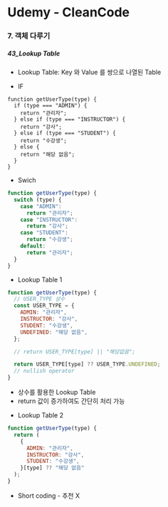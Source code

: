 # Udemy - CleanCode

### 7. 객체 다루기

##### 43_Lookup Table

* Lookup Table: Key 와 Value 를 쌍으로 나열된 Table



* IF

```react
function getUserType(type) {
  if (type === "ADMIN") {
    return "관리자";
  } else if (type === "INSTRUCTOR") {
    return "강사";
  } else if (type === "STUDENT") {
    return "수강생";
  } else {
    return "해당 없음";
  }
}
```



* Swich

```javascript
function getUserType(type) {
  switch (type) {
    case "ADMIN":
      return "관리자";
    case "INSTRUCTOR":
      return "강사";
    case "STUDENT":
      return "수강생";
    default:
      return "관리자";
  }
}
```



* Lookup Table 1

```javascript
function getUserType(type) {
  // USER_TYPE 상수
  const USER_TYPE = {
    ADMIN: "관리자",
    INSTRUCTOR: "강사",
    STUDENT: "수강생",
    UNDEFINED: "해당 없음",
  };

  // return USER_TYPE[type] || "해당없음";

  return USER_TYPE[type] ?? USER_TYPE.UNDEFINED;
  // nullish operator
}
```

- 상수를 활용한 Lookup Table
- return 값이 증가하여도 간단히 처리 가능



* Lookup Table 2

```javascript
function getUserType(type) {
  return (
    {
      ADMIN: "관리자",
      INSTRUCTOR: "강사",
      STUDENT: "수강생",
    }[type] ?? "해당 없음"
  );
}
```

- Short coding - 추천 X
